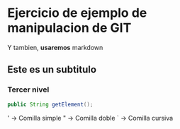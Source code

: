 # Ejercicio de ejemplo de manipulacion de GIT
Y tambien, **usaremos** markdown
## Este es un subtitulo
### Tercer nivel


```java
public String getElement();
```

' -> Comilla simple
" -> Comilla doble
` -> Comilla cursiva